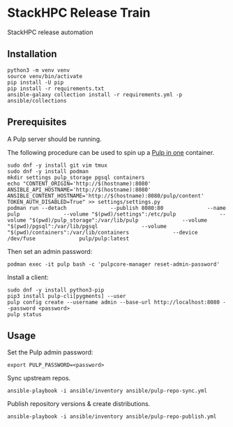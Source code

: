 # StackHPC Release Train

StackHPC release automation

## Installation

```
python3 -m venv venv
source venv/bin/activate
pip install -U pip
pip install -r requirements.txt
ansible-galaxy collection install -r requirements.yml -p ansible/collections
```

## Prerequisites

A Pulp server should be running.

The following procedure can be used to spin up a [Pulp in
one](https://pulpproject.org/pulp-in-one-container/) container.

```
sudo dnf -y install git vim tmux
sudo dnf -y install podman
mkdir settings pulp_storage pgsql containers
echo "CONTENT_ORIGIN='http://$(hostname):8080'
ANSIBLE_API_HOSTNAME='http://$(hostname):8080'
ANSIBLE_CONTENT_HOSTNAME='http://$(hostname):8080/pulp/content'
TOKEN_AUTH_DISABLED=True" >> settings/settings.py
podman run --detach              --publish 8080:80              --name pulp              --volume "$(pwd)/settings":/etc/pulp              --volume "$(pwd)/pulp_storage":/var/lib/pulp              --volume "$(pwd)/pgsql":/var/lib/pgsql              --volume "$(pwd)/containers":/var/lib/containers              --device /dev/fuse              pulp/pulp:latest
```

Then set an admin password:

```
podman exec -it pulp bash -c 'pulpcore-manager reset-admin-password'
```

Install a client:

```
sudo dnf -y install python3-pip
pip3 install pulp-cli[pygments] --user
pulp config create --username admin --base-url http://localhost:8080 --password <password>
pulp status
```

## Usage

Set the Pulp admin password:
```
export PULP_PASSWORD=<password>
```

Sync upstream repos.
```
ansible-playbook -i ansible/inventory ansible/pulp-repo-sync.yml
```

Publish repository versions & create distributions.
```
ansible-playbook -i ansible/inventory ansible/pulp-repo-publish.yml
```
